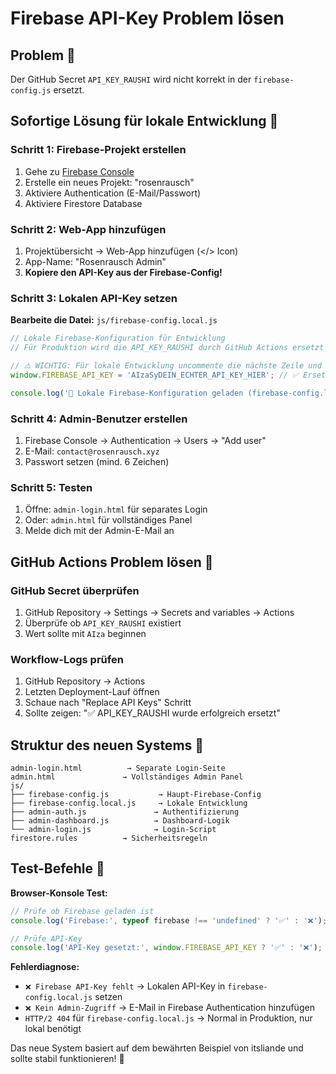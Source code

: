 # Firebase API-Key Problem lösen

## Problem 🚨
Der GitHub Secret `API_KEY_RAUSHI` wird nicht korrekt in der `firebase-config.js` ersetzt.

## Sofortige Lösung für lokale Entwicklung 🔧

### Schritt 1: Firebase-Projekt erstellen
1. Gehe zu [Firebase Console](https://console.firebase.google.com/)
2. Erstelle ein neues Projekt: "rosenrausch"
3. Aktiviere Authentication (E-Mail/Passwort)
4. Aktiviere Firestore Database

### Schritt 2: Web-App hinzufügen
1. Projektübersicht → Web-App hinzufügen (</> Icon)
2. App-Name: "Rosenrausch Admin"
3. **Kopiere den API-Key aus der Firebase-Config!**

### Schritt 3: Lokalen API-Key setzen
**Bearbeite die Datei:** `js/firebase-config.local.js`

```javascript
// Lokale Firebase-Konfiguration für Entwicklung
// Für Produktion wird die API_KEY_RAUSHI durch GitHub Actions ersetzt

// ⚠️ WICHTIG: Für lokale Entwicklung uncommente die nächste Zeile und setze deinen echten API-Key ein:
window.FIREBASE_API_KEY = 'AIzaSyDEIN_ECHTER_API_KEY_HIER'; // ✅ Ersetze mit deinem echten Key

console.log('🔧 Lokale Firebase-Konfiguration geladen (firebase-config.local.js)');
```

### Schritt 4: Admin-Benutzer erstellen
1. Firebase Console → Authentication → Users → "Add user"
2. E-Mail: `contact@rosenrausch.xyz`
3. Passwort setzen (mind. 6 Zeichen)

### Schritt 5: Testen
1. Öffne: `admin-login.html` für separates Login
2. Oder: `admin.html` für vollständiges Panel
3. Melde dich mit der Admin-E-Mail an

## GitHub Actions Problem lösen 🔄

### GitHub Secret überprüfen
1. GitHub Repository → Settings → Secrets and variables → Actions
2. Überprüfe ob `API_KEY_RAUSHI` existiert
3. Wert sollte mit `AIza` beginnen

### Workflow-Logs prüfen
1. GitHub Repository → Actions
2. Letzten Deployment-Lauf öffnen
3. Schaue nach "Replace API Keys" Schritt
4. Sollte zeigen: "✅ API_KEY_RAUSHI wurde erfolgreich ersetzt"

## Struktur des neuen Systems 📁

```
admin-login.html          → Separate Login-Seite
admin.html               → Vollständiges Admin Panel
js/
├── firebase-config.js           → Haupt-Firebase-Config
├── firebase-config.local.js     → Lokale Entwicklung
├── admin-auth.js               → Authentifizierung
├── admin-dashboard.js          → Dashboard-Logik
└── admin-login.js              → Login-Script
firestore.rules          → Sicherheitsregeln
```

## Test-Befehle 🧪

**Browser-Konsole Test:**
```javascript
// Prüfe ob Firebase geladen ist
console.log('Firebase:', typeof firebase !== 'undefined' ? '✅' : '❌');

// Prüfe API-Key
console.log('API-Key gesetzt:', window.FIREBASE_API_KEY ? '✅' : '❌');
```

**Fehlerdiagnose:**
- `❌ Firebase API-Key fehlt` → Lokalen API-Key in `firebase-config.local.js` setzen
- `❌ Kein Admin-Zugriff` → E-Mail in Firebase Authentication hinzufügen
- `HTTP/2 404` für `firebase-config.local.js` → Normal in Produktion, nur lokal benötigt

Das neue System basiert auf dem bewährten Beispiel von itsliande und sollte stabil funktionieren! 🚀